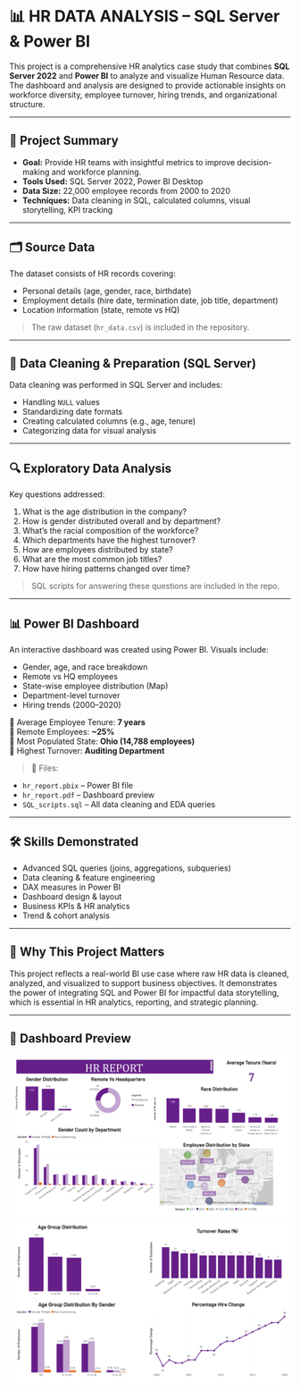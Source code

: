 # 📊 HR DATA ANALYSIS – SQL Server & Power BI

This project is a comprehensive HR analytics case study that combines **SQL Server 2022** and **Power BI** to analyze and visualize Human Resource data. The dashboard and analysis are designed to provide actionable insights on workforce diversity, employee turnover, hiring trends, and organizational structure.

---

## 📌 Project Summary

- **Goal:** Provide HR teams with insightful metrics to improve decision-making and workforce planning.
- **Tools Used:** SQL Server 2022, Power BI Desktop
- **Data Size:** 22,000 employee records from 2000 to 2020
- **Techniques:** Data cleaning in SQL, calculated columns, visual storytelling, KPI tracking

---

## 🗂 Source Data

The dataset consists of HR records covering:
- Personal details (age, gender, race, birthdate)
- Employment details (hire date, termination date, job title, department)
- Location information (state, remote vs HQ)

> The raw dataset (`hr_data.csv`) is included in the repository.

---

## 🧹 Data Cleaning & Preparation (SQL Server)

Data cleaning was performed in SQL Server and includes:
- Handling `NULL` values
- Standardizing date formats
- Creating calculated columns (e.g., age, tenure)
- Categorizing data for visual analysis

---

## 🔍 Exploratory Data Analysis

Key questions addressed:
1. What is the age distribution in the company?
2. How is gender distributed overall and by department?
3. What’s the racial composition of the workforce?
4. Which departments have the highest turnover?
5. How are employees distributed by state?
6. What are the most common job titles?
7. How have hiring patterns changed over time?

> SQL scripts for answering these questions are included in the repo.

---

## 📊 Power BI Dashboard

An interactive dashboard was created using Power BI. Visuals include:
- Gender, age, and race breakdown
- Remote vs HQ employees
- State-wise employee distribution (Map)
- Department-level turnover
- Hiring trends (2000–2020)

📌 Average Employee Tenure: **7 years**  
📌 Remote Employees: **~25%**  
📌 Most Populated State: **Ohio (14,788 employees)**  
📌 Highest Turnover: **Auditing Department**

> 📁 Files:
- `hr_report.pbix` – Power BI file
- `hr_report.pdf` – Dashboard preview
- `SQL_scripts.sql` – All data cleaning and EDA queries

---

## 🛠 Skills Demonstrated

- Advanced SQL queries (joins, aggregations, subqueries)
- Data cleaning & feature engineering
- DAX measures in Power BI
- Dashboard design & layout
- Business KPIs & HR analytics
- Trend & cohort analysis

---

## 🧠 Why This Project Matters

This project reflects a real-world BI use case where raw HR data is cleaned, analyzed, and visualized to support business objectives. It demonstrates the power of integrating SQL and Power BI for impactful data storytelling, which is essential in HR analytics, reporting, and strategic planning.

---

## 📸 Dashboard Preview

![Dashboard](./hr_report_1.png)
![Dashboard](./hr_report_2.png)
